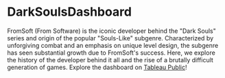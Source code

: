 # DarkSoulsDashboard
FromSoft (From Software) is the iconic developer behind the "Dark Souls" series and origin of the popular "Souls-Like" subgenre. Characterized by unforgiving combat and an emphasis on unique level design, the subgenre has seen substantial growth due to FromSoft's success. Here, we explore the history of the developer behind it all and the rise of a brutally difficult generation of games.
Explore the dashboard on [Tableau Public](https://public.tableau.com/views/YouDiedTheRiseOfTheSouls-Like/YouDiedDashboard?:language=en-US&publish=yes&:sid=&:redirect=auth&:display_count=n&:origin=viz_share_link)! 
